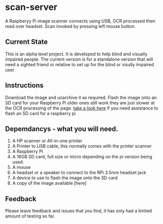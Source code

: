 # scan-server
A Raspberyy Pi image scanner connects using USB, OCR processed then read over headset. Scan invoked by pressing left mouse button.

## Current State
This is an alpha level project. It is developed to help blind and visually impaired people.
The current version is for a standalone version that will need a sighted friend or relative to set up for the blind or visully impaired user.

## Instructions
Download the image and unarchive it as required.
Flash the image onto an SD card for your Raspberry Pi older ones still work they are just slower at the OCR processing of the page.
[take a look here](https://www.raspberrypi.org/documentation/installation/installing-images/) if you need assistance to flash an SD card for a raspberry pi

## Depemdancys - what you will need.
1. A HP scanner or All-in-one printer
2. A Printer to USB cable, this normally comes with the printer scanner
3. A Raspberry Pi
4. A 16GB SD card, full size or micro depending on the pi version being used.
5. A mouse
6. A headset or a speaker to connect to the RPi 3.5mm headset jack
7. A device to use to flash the image onto the SD card
8. A copy of the image available [here] 

## Feedback
Please leave feedback and issues that you find, it has only had a limited amount of testing so far.







